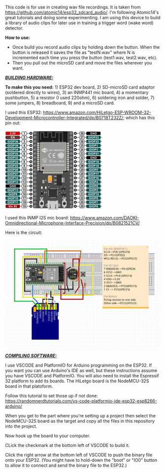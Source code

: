 This code is for use in creating wav file recordings. It is taken from https://github.com/atomic14/esp32_sdcard_audio/.  I'm following Atomic14's great tutorials and doing some experimenting. I am using this device to build a library of audio clips for later use in training a trigger word (wake word) detector.

**How to use:** 

- Once build you record audio clips by holding down the button.  When the button is released it saves the file as "testN.wav" where N is incremented each time you press the button (test1.wav, test2.wav, etc).
- Then you pull out the microSD card and move the files wherever you want.

<u>***BUILDING HARDWARE:***</u>

**To make this you need:** 
	1) ESP32 dev board, 
	2) SD-microSD card adaptor (soldered directly to wires),
	3) an INMP441 mic board,
	4) a momentary pushbutton, 
	5) a resistor (I used 220ohm),
	6) soldering iron and solder,
	7) some jumpers,
	8) breadboard,
	9) and a microSD card.

I used this ESP32: https://www.amazon.com/HiLetgo-ESP-WROOM-32-Development-Microcontroller-Integrated/dp/B0718T232Z/; which has this pin out:

![](myESP32pinout.png)

I used this INMP I2S mic board: https://www.amazon.com/DAOKI-Omnidirectional-Microphone-Interface-Precision/dp/B0821521CV/

Here is the circuit:

![](I2S_record_to_SD_using_ESP_circuit.png)

<u>***COMPILING SOFTWARE:***</u>

I use VSCODE and PlatformIO for Arduino programming on the ESP32.  If you want you can use Arduino's IDE as well, but these instructions assume you have VSCODE and PlatformIO. You will also need to install the Espressif 32 platform to add its boards. The HiLetgo board is the NodeMCU-32S board in that platoform.

Follow this tutorial to set those up if not done: https://randomnerdtutorials.com/vs-code-platformio-ide-esp32-esp8266-arduino/

When you get to the part where you're setting up a project then select the NodeMCU-32S board as the target and copy all the files in this repository into the project.

Now hook up the board to your computer.

CLick the checkmark at the bottom left of VSCODE to build it.

Click the right arrow at the bottom left of VSCODE to push the binary file onto your ESP32. (You might have to hold-down the "boot" or "IO0" button to allow it to connect and send the binary file to the ESP32.)
